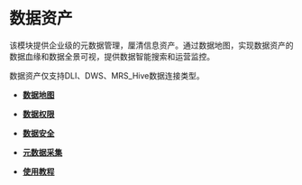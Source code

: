 # 数据资产<a name="dgc_01_0800"></a>

该模块提供企业级的元数据管理，厘清信息资产。通过数据地图，实现数据资产的数据血缘和数据全景可视，提供数据智能搜索和运营监控。

数据资产仅支持DLI、DWS、MRS\_Hive数据连接类型。

-   **[数据地图](数据地图.md)**  

-   **[数据权限](数据权限.md)**  

-   **[数据安全](数据安全.md)**  

-   **[元数据采集](元数据采集.md)**  

-   **[使用教程](使用教程-8.md)**  


